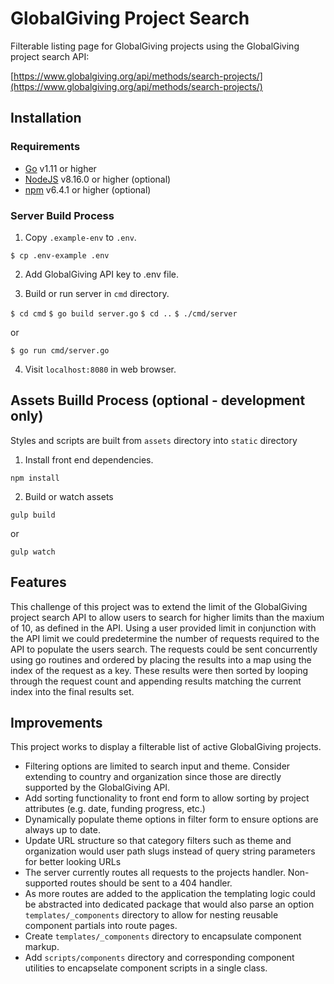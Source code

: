 # GlobalGiving Project Search

Filterable listing page for GlobalGiving projects using the GlobalGiving project search API:

[https://www.globalgiving.org/api/methods/search-projects/](https://www.globalgiving.org/api/methods/search-projects/)

## Installation

### Requirements

* [Go](https://golang.org/dl/) v1.11 or higher
* [NodeJS](https://nodejs.org/en/) v8.16.0 or higher (optional)
* [npm](https://www.npmjs.com/get-npm) v6.4.1 or higher (optional)

### Server Build Process

1. Copy `.example-env` to `.env`.

`$ cp .env-example .env`

2. Add GlobalGiving API key to .env file.

3. Build or run server in `cmd` directory.

`$ cd cmd`
`$ go build server.go`
`$ cd ..`
`$ ./cmd/server`

or

`$ go run cmd/server.go`

4. Visit `localhost:8080` in web browser.

## Assets Builld Process (optional - development only)

Styles and scripts are built from `assets` directory into `static` directory

1. Install front end dependencies.

`npm install`

2. Build or watch assets

`gulp build`

or

`gulp watch`

## Features

This challenge of this project was to extend the limit of the GlobalGiving project search API to allow users to search for higher limits than the maxium of 10, as defined in the API. Using a user provided limit in conjunction with the API limit we could predetermine the number of requests required to the API to populate the users search. The requests could be sent concurrently using go routines and ordered by placing the results into a map using the index of the request as a key. These results were then sorted by looping through the request count and appending results matching the current index into the final results set.

## Improvements

This project works to display a filterable list of active GlobalGiving projects.

* Filtering options are limited to search input and theme. Consider extending to country and organization since those are directly supported by the GlobalGiving API.
* Add sorting functionality to front end form to allow sorting by project attributes (e.g. date, funding progress, etc.)
* Dynamically populate theme options in filter form to ensure options are always up to date.
* Update URL structure so that category filters such as theme and organization would user path slugs instead of query string parameters for better looking URLs
* The server currently routes all requests to the projects handler. Non-supported routes should be sent to a 404 handler.
* As more routes are added to the application the templating logic could be abstracted into dedicated package that would also parse an option `templates/_components` directory to allow for nesting reusable component partials into route pages.
* Create `templates/_components` directory to encapsulate component markup.
* Add `scripts/components` directory and corresponding component utilities to encapselate component scripts in a single class.
